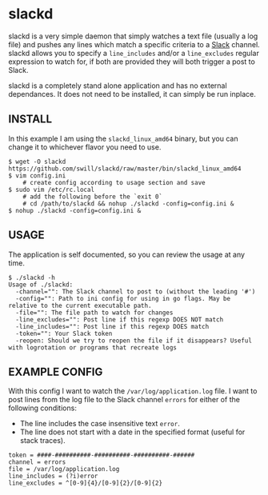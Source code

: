 slackd
======

slackd is a very simple daemon that simply watches a text file (usually a log file) and pushes any lines which match a specific criteria to a [Slack](https://slack.com/) channel.  slackd allows you to specify a `line_includes` and/or a `line_excludes` regular expression to watch for, if both are provided they will both trigger a post to Slack.

slackd is a completely stand alone application and has no external dependances.  It does not need to be installed, it can simply be run inplace.


INSTALL
-------
In this example I am using the `slackd_linux_amd64` binary, but you can change it to whichever flavor you need to use.

```
$ wget -O slackd https://github.com/swill/slackd/raw/master/bin/slackd_linux_amd64
$ vim config.ini
    # create config according to usage section and save
$ sudo vim /etc/rc.local
	# add the following before the `exit 0`
	# cd /path/to/slackd && nohup ./slackd -config=config.ini &
$ nohup ./slackd -config=config.ini &
```


USAGE
-----
The application is self documented, so you can review the usage at any time.

```
$ ./slackd -h
Usage of ./slackd:
  -channel="": The Slack channel to post to (without the leading '#')
  -config="": Path to ini config for using in go flags. May be relative to the current executable path.
  -file="": The file path to watch for changes
  -line_excludes="": Post line if this regexp DOES NOT match
  -line_includes="": Post line if this regexp DOES match
  -token="": Your Slack token
  -reopen: Should we try to reopen the file if it disappears? Useful with logrotation or programs that recreate logs
```


EXAMPLE CONFIG
--------------

With this config I want to watch the `/var/log/application.log` file.  I want to post lines from the log file to the Slack channel `errors` for either of the following conditions:

- The line includes the case insensitive text `error`.
- The line does not start with a date in the specified format (useful for stack traces).

```
token = ####-##########-##########-##########-######
channel = errors
file = /var/log/application.log
line_includes = (?i)error
line_excludes = ^[0-9]{4}/[0-9]{2}/[0-9]{2}
```
